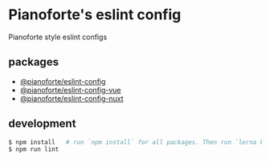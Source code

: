 # Pianoforte's eslint config

Pianoforte style eslint configs

## packages

- [@pianoforte/eslint-config](./packages/eslint-config)
- [@pianoforte/eslint-config-vue](./packages/eslint-config-vue)
- [@pianoforte/eslint-config-nuxt](./packages/eslint-config-nuxt)

## development

```sh
$ npm install   # run `npm install` for all packages. Then run `lerna bootrap`.
$ npm run lint
```
